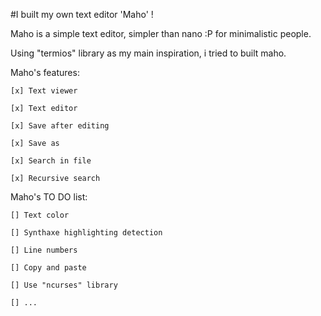 #I built my own text editor 'Maho'  !

Maho is a simple text editor, simpler than nano :P for minimalistic people.

Using "termios" library as my main inspiration, i tried to built maho.

Maho's features:

    [x] Text viewer

    [x] Text editor

    [x] Save after editing

    [x] Save as

    [x] Search in file

    [x] Recursive search

Maho's TO DO list:

    [] Text color

    [] Synthaxe highlighting detection

    [] Line numbers

    [] Copy and paste

    [] Use "ncurses" library

    [] ...

